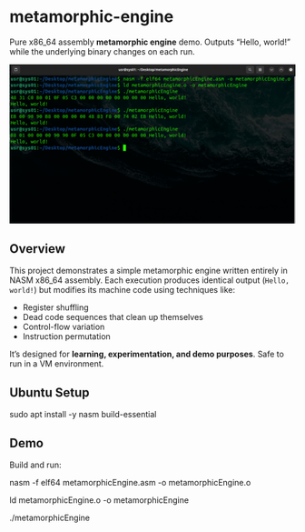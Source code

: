 # metamorphic-engine

Pure x86_64 assembly **metamorphic engine** demo. Outputs “Hello, world!” while the underlying binary changes on each run.

![metamorphicEngine Screenshot](screenshot.png)
## Overview

This project demonstrates a simple metamorphic engine written entirely in NASM x86_64 assembly. Each execution produces identical output (`Hello, world!`) but modifies its machine code using techniques like:

- Register shuffling  
- Dead code sequences that clean up themselves  
- Control-flow variation  
- Instruction permutation

It’s designed for **learning, experimentation, and demo purposes**. Safe to run in a VM environment.

## Ubuntu Setup
sudo apt install -y nasm build-essential

## Demo
Build and run:

nasm -f elf64 metamorphicEngine.asm -o metamorphicEngine.o

ld metamorphicEngine.o -o metamorphicEngine

./metamorphicEngine
